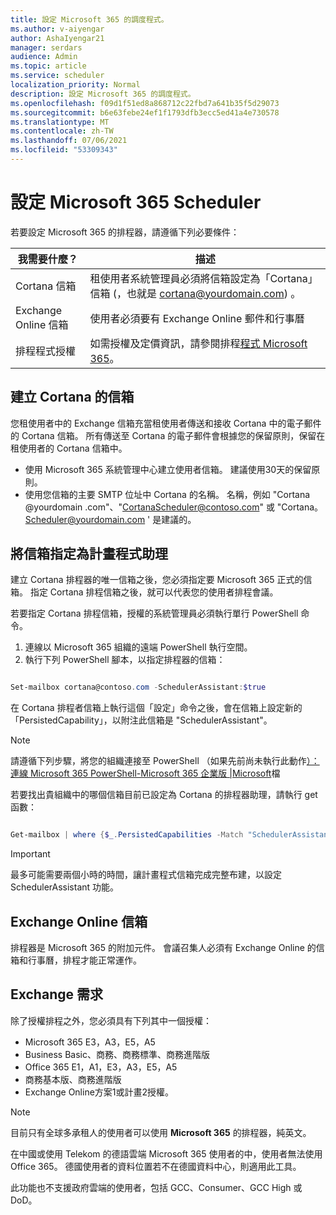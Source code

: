 ```yaml
---
title: 設定 Microsoft 365 的調度程式。
ms.author: v-aiyengar
author: AshaIyengar21
manager: serdars
audience: Admin
ms.topic: article
ms.service: scheduler
localization_priority: Normal
description: 設定 Microsoft 365 的調度程式。
ms.openlocfilehash: f09d1f51ed8a868712c22fbd7a641b35f5d29073
ms.sourcegitcommit: b6e63febe24ef1f1793dfb3ecc5ed41a4e730578
ms.translationtype: MT
ms.contentlocale: zh-TW
ms.lasthandoff: 07/06/2021
ms.locfileid: "53309343"
---
```

# <a name="setting-up-scheduler-for-microsoft-365"></a>設定 Microsoft 365 Scheduler


若要設定 Microsoft 365 的排程器，請遵循下列必要條件：

|**我需要什麼？** |**描述** |
|-------------------|-------------|
|Cortana 信箱 |租使用者系統管理員必須將信箱設定為「Cortana」信箱 (，也就是 cortana@yourdomain.com) 。         |
|Exchange Online 信箱 |使用者必須要有 Exchange Online 郵件和行事曆         |
|排程程式授權 |如需授權及定價資訊，請參閱排程[程式 Microsoft 365](https://www.microsoft.com/en-us/microsoft-365/meeting-scheduler-pricing)。        |

## <a name="create-a-mailbox-for-cortana"></a>建立 Cortana 的信箱
您租使用者中的 Exchange 信箱充當租使用者傳送和接收 Cortana 中的電子郵件的 Cortana 信箱。 所有傳送至 Cortana 的電子郵件會根據您的保留原則，保留在租使用者的 Cortana 信箱中。

- 使用 Microsoft 365 系統管理中心建立使用者信箱。 建議使用30天的保留原則。 
- 使用您信箱的主要 SMTP 位址中 Cortana 的名稱。 名稱，例如 "Cortana @yourdomain .com"、"CortanaScheduler@contoso.com" 或 "Cortana。Scheduler@yourdomain.com ' 是建議的。

## <a name="designate-the-mailbox-as-the-scheduler-assistant"></a>將信箱指定為計畫程式助理

建立 Cortana 排程器的唯一信箱之後，您必須指定要 Microsoft 365 正式的信箱。 指定 Cortana 排程信箱之後，就可以代表您的使用者排程會議。

若要指定 Cortana 排程信箱，授權的系統管理員必須執行單行 PowerShell 命令。 

1. 連線以 Microsoft 365 組織的遠端 PowerShell 執行空間。
2. 執行下列 PowerShell 腳本，以指定排程器的信箱：

```powershell

Set-mailbox cortana@contoso.com -SchedulerAssistant:$true

```

在 Cortana 排程者信箱上執行這個「設定」命令之後，會在信箱上設定新的「PersistedCapability」，以附注此信箱是 "SchedulerAssistant"。

> [!NOTE]
> 請遵循下列步驟，將您的組織連接至 PowerShell （如果先前尚未執行此動作[）：連線 Microsoft 365 PowerShell-Microsoft 365 企業版 |Microsoft](../enterprise/connect-to-microsoft-365-powershell.md)檔

若要找出貴組織中的哪個信箱目前已設定為 Cortana 的排程器助理，請執行 get 函數：
 
```powershell

Get-mailbox | where {$_.PersistedCapabilities -Match "SchedulerAssistant"}

```

> [!IMPORTANT]
> 最多可能需要兩個小時的時間，讓計畫程式信箱完成完整布建，以設定 SchedulerAssistant 功能。

## <a name="exchange-online-mailbox"></a>Exchange Online 信箱
排程器是 Microsoft 365 的附加元件。 會議召集人必須有 Exchange Online 的信箱和行事曆，排程才能正常運作。

## <a name="exchange-requirements"></a>Exchange 需求

除了授權排程之外，您必須具有下列其中一個授權：

- Microsoft 365 E3，A3，E5，A5
- Business Basic、商務、商務標準、商務進階版
- Office 365 E1，A1，E3，A3，E5，A5
- 商務基本版、商務進階版
- Exchange Online方案1或計畫2授權。 

> [!Note]
> 目前只有全球多承租人的使用者可以使用 **Microsoft 365** 的排程器，純英文。</br>
>
>在中國或使用 Telekom 的德語雲端 Microsoft 365 使用者的中，使用者無法使用 Office 365。 德國使用者的資料位置若不在德國資料中心，則適用此工具。
>
>此功能也不支援政府雲端的使用者，包括 GCC、Consumer、GCC High 或 DoD。

